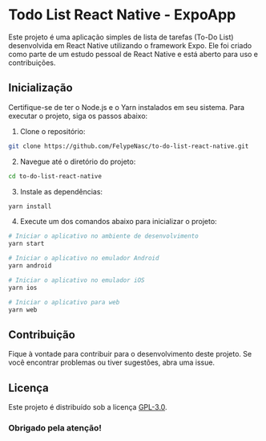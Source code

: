 # Todo List React Native - ExpoApp

Este projeto é uma aplicação simples de lista de tarefas (To-Do List) desenvolvida em React Native utilizando o framework Expo. Ele foi criado como parte de um estudo pessoal de React Native e está aberto para uso e contribuições.


## Inicialização
Certifique-se de ter o Node.js e o Yarn instalados em seu sistema. Para executar o projeto, siga os passos abaixo:

1. Clone o repositório:

```bash
git clone https://github.com/FelypeNasc/to-do-list-react-native.git
```

2. Navegue até o diretório do projeto:

```bash
cd to-do-list-react-native
```

3. Instale as dependências:

```bash
yarn install
```

4. Execute um dos comandos abaixo para inicializar o projeto:

```bash
# Iniciar o aplicativo no ambiente de desenvolvimento
yarn start

# Iniciar o aplicativo no emulador Android
yarn android

# Iniciar o aplicativo no emulador iOS
yarn ios

# Iniciar o aplicativo para web
yarn web
```

## Contribuição
Fique à vontade para contribuir para o desenvolvimento deste projeto. Se você encontrar problemas ou tiver sugestões, abra uma issue.

## Licença
Este projeto é distribuído sob a licença [GPL-3.0](LICENSE).

### Obrigado pela atenção!
